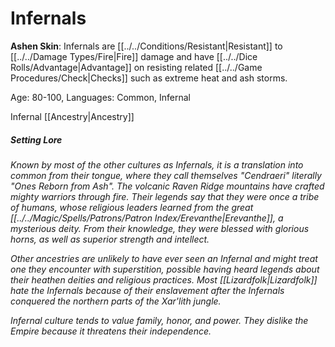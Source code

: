 # Infernals

**Ashen Skin**: Infernals are [[../../Conditions/Resistant\|Resistant]] to [[../../Damage Types/Fire\|Fire]] damage and have [[../../Dice Rolls/Advantage\|Advantage]] on resisting related [[../../Game Procedures/Check\|Checks]] such as extreme heat and ash storms.

Age: 80-100, Languages: Common, Infernal

Infernal [[Ancestry\|Ancestry]]
##### Setting Lore
*Known by most of the other cultures as Infernals, it is a translation into common from their tongue, where they call themselves "Cendraeri" literally "Ones Reborn from Ash". The volcanic Raven Ridge mountains have crafted mighty warriors through fire. Their legends say that they were once a tribe of humans, whose religious leaders learned from the great [[../../Magic/Spells/Patrons/Patron Index/Erevanthe\|Erevanthe]], a mysterious deity. From their knowledge, they were blessed with glorious horns, as well as superior strength and intellect.* 

*Other ancestries are unlikely to have ever seen an Infernal and might treat one they encounter with superstition, possible having heard legends about their heathen deities and religious practices. Most [[Lizardfolk\|Lizardfolk]] hate the Infernals because of their enslavement after the Infernals conquered the northern parts of the Xar'lith jungle.* 

*Infernal culture tends to value family, honor, and power. They dislike the Empire because it threatens their independence.*